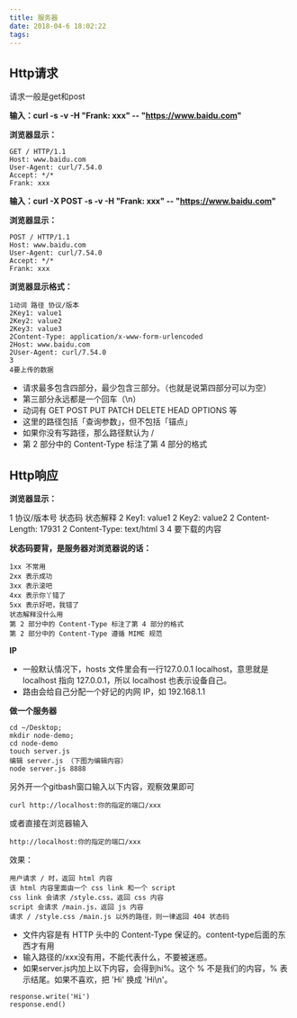 ```yaml
---
title: 服务器
date: 2018-04-6 18:02:22
tags:
---
```

## Http请求
请求一般是get和post

**输入：curl -s -v -H "Frank: xxx" -- "https://www.baidu.com"**

**浏览器显示：**
```
GET / HTTP/1.1
Host: www.baidu.com
User-Agent: curl/7.54.0
Accept: */*
Frank: xxx
```

**输入：curl -X POST -s -v -H "Frank: xxx" -- "https://www.baidu.com"**

**浏览器显示：**
```
POST / HTTP/1.1
Host: www.baidu.com
User-Agent: curl/7.54.0
Accept: */*
Frank: xxx
```

**浏览器显示格式：**
```
1动词 路径 协议/版本
2Key1: value1
2Key2: value2
2Key3: value3
2Content-Type: application/x-www-form-urlencoded
2Host: www.baidu.com
2User-Agent: curl/7.54.0
3
4要上传的数据
```

- 请求最多包含四部分，最少包含三部分。（也就是说第四部分可以为空）
- 第三部分永远都是一个回车（\n）
- 动词有 GET  POST  PUT  PATCH  DELETE  HEAD  OPTIONS 等
- 这里的路径包括「查询参数」，但不包括「锚点」
- 如果你没有写路径，那么路径默认为 /
- 第 2 部分中的 Content-Type 标注了第 4 部分的格式


## Http响应
**浏览器显示：**

1 协议/版本号 状态码 状态解释
2 Key1: value1
2 Key2: value2
2 Content-Length: 17931
2 Content-Type: text/html
3
4 要下载的内容


**状态码要背，是服务器对浏览器说的话：**
```
1xx 不常用
2xx 表示成功
3xx 表示滚吧
4xx 表示你丫错了
5xx 表示好吧，我错了
状态解释没什么用
第 2 部分中的 Content-Type 标注了第 4 部分的格式
第 2 部分中的 Content-Type 遵循 MIME 规范
```

**IP**
- 一般默认情况下，hosts 文件里会有一行127.0.0.1 localhost，意思就是 localhost 指向 127.0.0.1，所以 localhost 也表示设备自己。
- 路由会给自己分配一个好记的内网 IP，如 192.168.1.1


**做一个服务器**
```
cd ~/Desktop; 
mkdir node-demo; 
cd node-demo
touch server.js
编辑 server.js （下图为编辑内容）
node server.js 8888
```
另外开一个gitbash窗口输入以下内容，观察效果即可
```
curl http://localhost:你的指定的端口/xxx 
```
或者直接在浏览器输入
```
http://localhost:你的指定的端口/xxx 
```

效果：
```
用户请求 / 时，返回 html 内容
该 html 内容里面由一个 css link 和一个 script
css link 会请求 /style.css，返回 css 内容
script 会请求 /main.js，返回 js 内容
请求 / /style.css /main.js 以外的路径，则一律返回 404 状态码
```

- 文件内容是有 HTTP 头中的 Content-Type 保证的。content-type后面的东西才有用
- 输入路径的/xxx没有用，不能代表什么，不要被迷惑。
- 如果server.js内加上以下内容，会得到hi%。这个 % 不是我们的内容，% 表示结尾。如果不喜欢，把 'Hi' 换成 'Hi\n'。
```
response.write('Hi') 
response.end()   
```